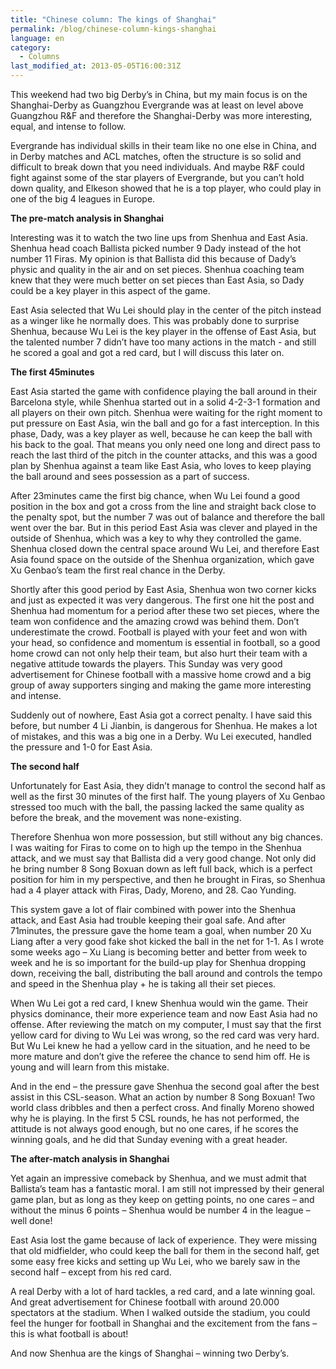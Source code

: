 ```yaml
---
title: "Chinese column: The kings of Shanghai"
permalink: /blog/chinese-column-kings-shanghai
language: en
category:
  - Columns
last_modified_at: 2013-05-05T16:00:31Z
---
```


This weekend had two big Derby’s in China, but my main focus is on the Shanghai-Derby as Guangzhou Evergrande was at least on level above Guangzhou R&F and therefore the Shanghai-Derby was more interesting, equal, and intense to follow.

Evergrande has individual skills in their team like no one else in China, and in Derby matches and ACL matches, often the structure is so solid and difficult to break down that you need individuals. And maybe R&F could fight against some of the star players of Evergrande, but you can’t hold down quality, and Elkeson showed that he is a top player, who could play in one of the big 4 leagues in Europe.



**The pre-match analysis in Shanghai**

Interesting was it to watch the two line ups from Shenhua and East Asia. Shenhua head coach Ballista picked number 9 Dady instead of the hot number 11 Firas. My opinion is that Ballista did this because of Dady’s physic and quality in the air and on set pieces. Shenhua coaching team knew that they were much better on set pieces than East Asia, so Dady could be a key player in this aspect of the game.



East Asia selected that Wu Lei should play in the center of the pitch instead as a winger like he normally does. This was probably done to surprise Shenhua, because Wu Lei is the key player in the offense of East Asia, but the talented number 7 didn’t have too many actions in the match - and still he scored a goal and got a red card, but I will discuss this later on.



**The first 45minutes**

East Asia started the game with confidence playing the ball around in their Barcelona style, while Shenhua started out in a solid 4-2-3-1 formation and all players on their own pitch. Shenhua were waiting for the right moment to put pressure on East Asia, win the ball and go for a fast interception. In this phase, Dady, was a key player as well, because he can keep the ball with his back to the goal. That means you only need one long and direct pass to reach the last third of the pitch in the counter attacks, and this was a good plan by Shenhua against a team like East Asia, who loves to keep playing the ball around and sees possession as a part of success.



After 23minutes came the first big chance, when Wu Lei found a good position in the box and got a cross from the line and straight back close to the penalty spot, but the number 7 was out of balance and therefore the ball went over the bar. But in this period East Asia was clever and played in the outside of Shenhua, which was a key to why they controlled the game. Shenhua closed down the central space around Wu Lei, and therefore East Asia found space on the outside of the Shenhua organization, which gave Xu Genbao’s team the first real chance in the Derby.

Shortly after this good period by East Asia, Shenhua won two corner kicks and just as expected it was very dangerous. The first one hit the post and Shenhua had momentum for a period after these two set pieces, where the team won confidence and the amazing crowd was behind them. Don’t underestimate the crowd. Football is played with your feet and won with your head, so confidence and momentum is essential in football, so a good home crowd can not only help their team, but also hurt their team with a negative attitude towards the players. This Sunday was very good advertisement for Chinese football with a massive home crowd and a big group of away supporters singing and making the game more interesting and intense.



Suddenly out of nowhere, East Asia got a correct penalty. I have said this before, but number 4 Li Jianbin, is dangerous for Shenhua. He makes a lot of mistakes, and this was a big one in a Derby. Wu Lei executed, handled the pressure and 1-0 for East Asia.



**The second half**

Unfortunately for East Asia, they didn’t manage to control the second half as well as the first 30 minutes of the first half. The young players of Xu Genbao stressed too much with the ball, the passing lacked the same quality as before the break, and the movement was none-existing. 



Therefore Shenhua won more possession, but still without any big chances. I was waiting for Firas to come on to high up the tempo in the Shenhua attack, and we must say that Ballista did a very good change. Not only did he bring number 8 Song Boxuan down as left full back, which is a perfect position for him in my perspective, and then he brought in Firas, so Shenhua had a 4 player attack with Firas, Dady, Moreno, and 28. Cao Yunding.



This system gave a lot of flair combined with power into the Shenhua attack, and East Asia had trouble keeping their goal safe. And after 71minutes, the pressure gave the home team a goal, when number 20 Xu Liang after a very good fake shot kicked the ball in the net for 1-1. As I wrote some weeks ago – Xu Liang is becoming better and better from week to week and he is so important for the build-up play for Shenhua dropping down, receiving the ball, distributing the ball around and controls the tempo and speed in the Shenhua play + he is taking all their set pieces.



When Wu Lei got a red card, I knew Shenhua would win the game. Their physics dominance, their more experience team and now East Asia had no offense. After reviewing the match on my computer, I must say that the first yellow card for diving to Wu Lei was wrong, so the red card was very hard. But Wu Lei knew he had a yellow card in the situation, and he need to be more mature and don’t give the referee the chance to send him off. He is young and will learn from this mistake.



And in the end – the pressure gave Shenhua the second goal after the best assist in this CSL-season. What an action by number 8 Song Boxuan! Two world class dribbles and then a perfect cross. And finally Moreno showed why he is playing. In the first 5 CSL rounds, he has not performed, the attitude is not always good enough, but no one cares, if he scores the winning goals, and he did that Sunday evening with a great header.



**The after-match analysis in Shanghai**

Yet again an impressive comeback by Shenhua, and we must admit that Ballista’s team has a fantastic moral. I am still not impressed by their general game plan, but as long as they keep on getting points, no one cares – and without the minus 6 points – Shenhua would be number 4 in the league – well done!

East Asia lost the game because of lack of experience. They were missing that old midfielder, who could keep the ball for them in the second half, get some easy free kicks and setting up Wu Lei, who we barely saw in the second half – except from his red card.



A real Derby with a lot of hard tackles, a red card, and a late winning goal. And great advertisement for Chinese football with around 20.000 spectators at the stadium. When I walked outside the stadium, you could feel the hunger for football in Shanghai and the excitement from the fans – this is what football is about!



And now Shenhua are the kings of Shanghai – winning two Derby’s.
